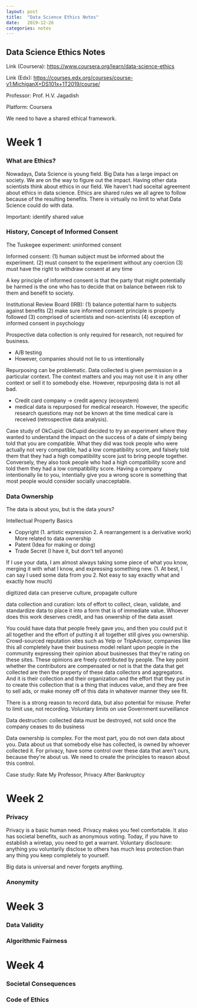 ```yaml
---
layout: post
title:  "Data Science Ethics Notes"
date:   2019-12-26
categories: notes
---
```



## Data Science Ethics Notes
Link (Coursera): https://www.coursera.org/learn/data-science-ethics 

Link (Edx): https://courses.edx.org/courses/course-v1:MichiganX+DS101x+1T2019/course/ 

Professor: Prof. H.V. Jagadish 

Platform: Coursera 

We need to have a shared ethical framework.

# Week 1
### What are Ethics?
Nowadays, Data Science is young field. Big Data has a large impact on society. We are on the way to figure out the impact. 
Having other data scientists think about ethics in our field. 
We haven't had soceital agreement about ethics in data science. 
Ethics are shared rules we all agree to follow because of the resulting benefits. 
There is virtually no limit to what Data Science could do with data. 

Important: identify shared value

### History, Concept of Informed Consent
The Tuskegee experiment: uninformed consent

Informed consent: (1) human subject must be informed about the experiment. (2) must consent to the experiment without any coercion (3) must have the right to withdraw consent at any time 

A key principle of informed consent is that the party that might potentially be harmed is the one who has to decide that on balance between risk to them and benefit to society.

Institutional Review Board (IRB): (1) balance potential harm to subjects against benefits  (2) make sure informed consent principle is properly followed (3) comprised of scientists and non-scientists (4) exception of informed consent in psychology

Prospective data collection is only required for research, not required for business. 
- A/B testing
- However, companies should not lie to us intentionally

Repurposing can be problematic. Data collected is given permission in a particular context. The context matters and you may not use it in any other context or sell it to somebody else. 
However, repurposing data is not all bad. 
- Credit card company -> credit agency (ecosystem)
- medical data is repurposed for medical research. However, the specific research questions may not be known at the time medical care is received (retrospective data analysis). 

Case study of OkCupid: OkCupid decided to try an experiment where they wanted to understand the impact on the success of a date of simply being told that you are compatible. What they did was took people who were actually not very compatible, had a low compatibility score, and falsely told them that they had a high compatibility score just to bring people together. Conversely, they also took people who had a high compatibility score and told them they had a low compatibility score. 
Having a company intentionally lie to you, intentially give you a wrong score is something that most people would consider socially unacceptable. 

### Data Ownership
The data is about you, but is the data yours?

Intellectual Property Basics
- Copyright (1. artistic expression 2. A rearrangement is a derivative work) More related to data ownership
- Patent (Idea for making or doing)
- Trade Secret (I have it, but don't tell anyone)

If I use your data, I am almost always taking some piece of what you know, merging it with what I know, and expressing something new. (1. At best, I can say I used some data from you 2. Not easy to say exactly what and exactly how much)

digitized data can preserve culture, propagate culture

data collection and curation: lots of effort to collect, clean, validate, and standardize data to place it into a form that is of immediate value. Whoever does this work deserves credit, and has onwership of the data asset

You could have data that people freely gave you, and then you could put it all together and the effort of putting it all together still gives you ownership. 
Crowd-sourced reputation sites such as Yelp or TripAdvisor, companies like this all completely have their business model reliant upon people in the community expressing their opinion about businesses that they're rating on these sites. These opinions are freely contributed by people. The key point whether the contributors are compensated or not is that the data that get collected are then the property of these data collectors and aggregators. And it is their collection and their organization and the effort that they put in to create this collection that is a thing that induces value, and they are free to sell ads, or make money off of this data in whatever manner they see fit.

There is a strong reason to record data, but also potential for misuse.
Prefer to limit use, not recording. 
Voluntary limits on use
Government surveillance

Data destruction: collected data must be destroyed, not sold once the company ceases to do business

Data ownership is complex. For the most part, you do not own data about you. Data about us that somebody else has collected, is owned by whoever collected it. For privacy, have some control over these data that aren't ours, because they're about us. We need to create the principles to reason about this control.

Case study: Rate My Professor, Privacy After Bankruptcy


# Week 2
### Privacy
Privacy is a basic human need. Privacy makes you feel comfortable. It also has societal benefits, such as anonymous voting.
Today, if you have to establish a wiretap, you need to get a warrant.
Voluntary disclosure: anything you voluntarily disclose to others has much less protection than any thing you keep completely to yourself. 

Big data is universal and never forgets anything.


 
### Anonymity


# Week 3
### Data Validity

### Algorithmic Fairness


# Week 4
### Societal Consequences

### Code of Ethics

